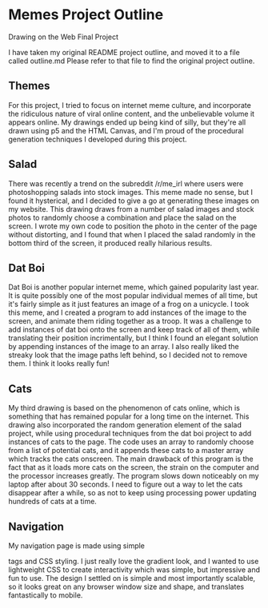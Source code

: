# Memes Project Outline
Drawing on the Web Final Project

I have taken my original README project outline, and moved it to a file called outline.md
Please refer to that file to find the original project outline.

## Themes
For this project, I tried to focus on internet meme culture, and incorporate the ridiculous nature of viral online content, and the unbelievable volume it appears online. My drawings ended up being kind of silly, but they're all drawn using p5 and the HTML Canvas, and I'm proud of the procedural generation techniques I developed during this project.

## Salad
There was recently a trend on the subreddit /r/me_irl where users were photoshopping salads into stock images. This meme made no sense, but I found it hysterical, and I decided to give a go at generating these images on my website.
This drawing draws from a number of salad images and stock photos to randomly choose a combination and place the salad on the screen. I wrote my own code to position the photo in the center of the page without distorting, and I found that when I placed the salad randomly in the bottom third of the screen, it produced really hilarious results.

## Dat Boi
Dat Boi is another popular internet meme, which gained popularity last year. It is quite possibly one of the most popular individual memes of all time, but it's fairly simple as it just features an image of a frog on a unicycle. I took this meme, and I created a program to add instances of the image to the screen, and animate them riding together as a troop.
It was a challenge to add instances of dat boi onto the screen and keep track of all of them, while translating their position incrimentally, but I think I found an elegant solution by appending instances of the image to an array.
I also really liked the streaky look that the image paths left behind, so I decided not to remove them. I think it looks really fun!

## Cats
My third drawing is based on the phenomenon of cats online, which is something that has remained popular for a long time on the internet. This drawing also incorporated the random generation element of the salad project, while using procedural techniques from the dat boi project to add instances of cats to the page.
The code uses an array to randomly choose from a list of potential cats, and it appends these cats to a master array which tracks the cats onscreen.
The main drawback of this program is the fact that as it loads more cats on the screen, the strain on the computer and the processor increases greatly. The program slows down noticeably on my laptop after about 30 seconds. I need to figure out a way to let the cats disappear after a while, so as not to keep using processing power updating hundreds of cats at a time.

## Navigation
My navigation page is made using simple <div> tags and CSS styling. I just really love the gradient look, and I wanted to use lightweight CSS to create interactivity which was simple, but impressive and fun to use. The design I settled on is simple and most importantly scalable, so it looks great on any browser window size and shape, and translates fantastically to mobile.